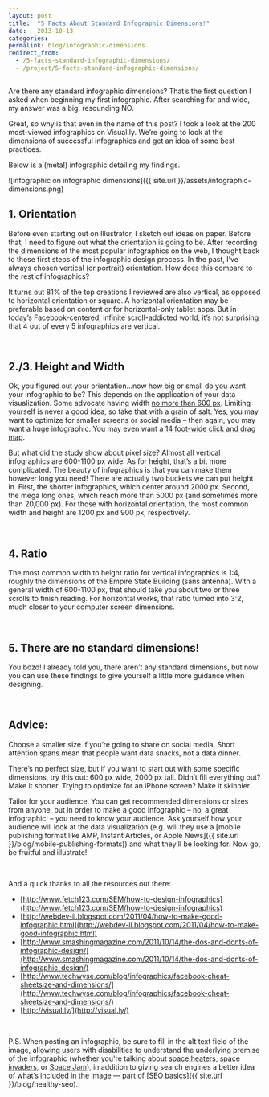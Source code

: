 ```yaml
---
layout: post
title:  "5 Facts About Standard Infographic Dimensions!"
date:   2013-10-13
categories:
permalink: blog/infographic-dimensions
redirect_from:
  - /5-facts-standard-infographic-dimensions/
  - /project/5-facts-standard-infographic-dimensions/
---
```


Are there any standard infographic dimensions? That’s the first question I asked when beginning my first infographic. After searching far and wide, my answer was a big, resounding NO.

Great, so why is that even in the name of this post? I took a look at the 200 most-viewed infographics on Visual.ly. We’re going to look at the dimensions of successful infographics and get an idea of some best practices.

Below is a (meta!) infographic detailing my findings.

![infographic on infographic dimensions]({{ site.url }}/assets/infographic-dimensions.png)

## 1. Orientation

Before even starting out on Illustrator, I sketch out ideas on paper. Before that, I need to figure out what the orientation is going to be. After recording the dimensions of the most popular infographics on the web, I thought back to these first steps of the infographic design process. In the past, I’ve always chosen vertical (or portrait) orientation. How does this compare to the rest of infographics?

It turns out 81% of the top creations I reviewed are also vertical, as opposed to horizontal orientation or square. A horizontal orientation may be preferable based on content or for horizontal-only tablet apps. But in today’s Facebook-centered, infinite scroll-addicted world, it’s not surprising that 4 out of every 5 infographics are vertical.

 

## 2./3. Height and Width

Ok, you figured out your orientation…now how big or small do you want your infographic to be? This depends on the application of your data visualization. Some advocate having width [no more than 600 px](http://www.infographicdesignteam.com/blog/even-infographics-have-size-standards). Limiting yourself is never a good idea, so take that with a grain of salt. Yes, you may want to optimize for smaller screens or social media – then again, you may want a huge infographic. You may even want a [14 foot-wide click and drag map](http://xkcd.com/1110/).

But what did the study show about pixel size? Almost all vertical infographics are 600-1100 px wide. As for height, that’s a bit more complicated. The beauty of infographics is that you can make them however long you need! There are actually two buckets we can put height in. First, the shorter infographics, which center around 2000 px. Second, the mega long ones, which reach more than 5000 px (and sometimes more than 20,000 px). For those with horizontal orientation, the most common width and height are 1200 px and 900 px, respectively.

 

## 4. Ratio

The most common width to height ratio for vertical infographics is 1:4, roughly the dimensions of the Empire State Building (sans antenna). With a general width of 600-1100 px, that should take you about two or three scrolls to finish reading. For horizontal works, that ratio turned into 3:2, much closer to your computer screen dimensions.

 

## 5. There are no standard dimensions!

You bozo! I already told you, there aren’t any standard dimensions, but now you can use these findings to give yourself a little more guidance when designing.

 

## Advice:

Choose a smaller size if you’re going to share on social media. Short attention spans mean that people want data snacks, not a data dinner.

There’s no perfect size, but if you want to start out with some specific dimensions, try this out: 600 px wide, 2000 px tall. Didn’t fill everything out? Make it shorter. Trying to optimize for an iPhone screen? Make it skinnier.

Tailor for your audience. You can get recommended dimensions or sizes from anyone, but in order to make a good infographic – no, a great infographic! – you need to know your audience. Ask yourself how your audience will look at the data visualization (e.g. will they use a [mobile publishing format like AMP, Instant Articles, or Apple News]({{ site.url }}/blog/mobile-publishing-formats)) and what they’ll be looking for. Now go, be fruitful and illustrate!

 

And a quick thanks to all the resources out there:

- [http://www.fetch123.com/SEM/how-to-design-infographics](http://www.fetch123.com/SEM/how-to-design-infographics)  
- [http://webdev-il.blogspot.com/2011/04/how-to-make-good-infographic.html](http://webdev-il.blogspot.com/2011/04/how-to-make-good-infographic.html)  
- [http://www.smashingmagazine.com/2011/10/14/the-dos-and-donts-of-infographic-design/](http://www.smashingmagazine.com/2011/10/14/the-dos-and-donts-of-infographic-design/)  
- [http://www.techwyse.com/blog/infographics/facebook-cheat-sheetsize-and-dimensions/](http://www.techwyse.com/blog/infographics/facebook-cheat-sheetsize-and-dimensions/)  
- [http://visual.ly/](http://visual.ly/)

 

P.S. When posting an infographic, be sure to fill in the alt text field of the image, allowing users with disabilities to understand the underlying premise of the infographic (whether you're talking about [space heaters](https://hvac.ninja/guides/space-heaters/), [space invaders](https://cado.io/gifts-for-space-invaders-lovers/), or [Space Jam](https://cado.io/space-jam-gifts/)), in addition to giving search engines a better idea of what’s included in the image — part of [SEO basics]({{ site.url }}/blog/healthy-seo).
